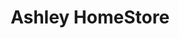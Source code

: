 ---
title: "Ashley HomeStore"
url: /richmond/ashley-homestore-west-broad-street/
shop: furniture
---